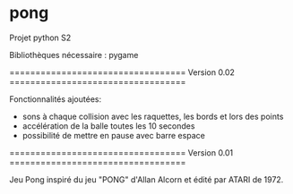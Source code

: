 # pong
Projet python S2

Bibliothèques nécessaire : pygame

================================== Version 0.02 ==================================

Fonctionnalités ajoutées: 

- sons à chaque collision avec les raquettes, les bords et lors des points
- accélération de la balle toutes les 10 secondes
- possibilité de mettre en pause avec barre espace
 
================================== Version 0.01 ==================================

Jeu Pong inspiré du jeu "PONG" d'Allan Alcorn et édité par ATARI de 1972.


